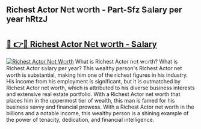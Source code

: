 ## Richest Actor N𝚎t w𝚘rth - Part-Sfz S𝚊lary per year hRtzJ

# <h2><a href="http://gc48on.nevu.top/?p=Richest+Actor">🔗 👉🔴 Richest Actor N𝚎t w𝚘rth - S𝚊lary</a></h2>

[![Richest Actor N𝚎t W𝚘rth](https://i.imgur.com/Oavwk0R.jpeg)](http://gc48on.nevu.top/?p=Richest+Actor)
What is Richest Actor n𝚎t w𝚘rth? What is Richest Actor s𝚊lary per year?
This wealthy person's Richest Actor net worth is substantial, making him one of the richest figures in his industry. His income from his employment is significant, but it is outmatched by Richest Actor net worth, which is attributed to his diverse business interests and extensive real estate portfolio. With a Richest Actor net worth that places him in the uppermost tier of wealth, this man is famed for his business savvy and financial prowess. With a Richest Actor net worth in the billions and a notable income, this wealthy person is a shining example of the power of tenacity, dedication, and financial intelligence.
